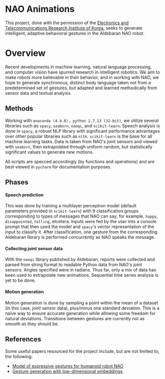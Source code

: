  # NAO Animations
This project, done with the permission of the [Electronics and Telecommunications Research Institute of Korea](http://etri.re.kr/), seeks to generate intelligent, adaptive behavioral gestures in the Aldebaran NAO robot. 

# Overview
Recent developments in machine learning, natural language processing, and computer vision have spurred research in intelligent robotics. We aim to make robots more believable in their behavior, and in working with NAO, we hope to generate synchronous, distinct body language taken not from a predetermined set of gestures, but adapted and learned methodically from sensor data and textual analysis.

## Methods
Working with `anaconda (4.4.0), python 2.7.13 (32-bit)`, we utilize several libraries such as `spacy`, `seaborn`, `naoqi`, and `scikit-learn`. Speech analysis is done in `spacy`, a robust NLP library with significant performance advantages over other popular libraries such as `nltk`. `scikit-learn` is the base for all machine learning tasks. Data is taken from NAO's joint sensors and viewed with `seaborn`, then extrapolated through uniform random, but statistically significant values to generate new motions.

All scripts are specced accordingly (by functions and operations) and are best viewed in `pycharm` for documentation purposes.

## Phases
#### Speech prediction 
This was done by training a multilayer perceptron model (default parameters provided in `scikit-learn`) with 9 classification groups corresponding to types of messages that NAO can say; for example, `happy`, `disappointed`, `telling`, etcetera. Inputs were fed by the user into a console prompt that then used the model and `spacy`'s vector representation of the input to classify it. After classification, one gesture from the corresponding Aldebaran library is performed concurrently as NAO speaks the message.
#### Collecting joint sensor data
With the `naoqi` library published by Aldebaran, reports were collected and parsed from string format to readable Python data from NAO's joint sensors. Angles specified were in radians. Thus far, only a mix of data has been used to extrapolate new animations. Sequential time series analysis is yet to be done.
#### Motion generation
Motion generation is done by sampling a point within the mean of a dataset (in this case, joint sensor data), plus/minus one standard deviation. This is a naive way to ensure accurate generation while allowing some freedom for natural deviations. Transitions between gestures are currently not as smooth as they should be.

## References
Some useful papers resourced for the project include, but are not limited to, the following:

* [Model of expressive gestures for humanoid robot NAO](http://pages.isir.upmc.fr/~achard/GdR/p2.pdf)
* [Gesture generation with low-dimensional embeddings](http://ict.usc.edu/pubs/Gesture%20generation%20with%20low-dimensional%20embeddings.pdf).
 
